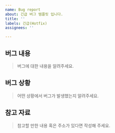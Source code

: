 ```yaml
---
name: Bug report
about: 긴급 버그 템플릿 입니다.
title: ''
labels: 긴급(Hotfix)
assignees: ''

---
```


## 버그 내용
> 버그에 대한 내용을 알려주세요.

## 버그 상황
> 어떤 상황에서 버그가 발생했는지 알려주세요.

## 참고 자료
> 참고할 만한 내용 혹은 주소가 있다면 작성해 주세요.
